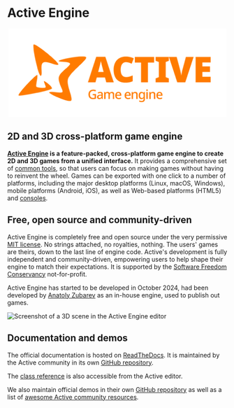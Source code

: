 # Active Engine

<p align="center">
  <a href="https://activeActiveengine.org">
    <img src="logo.png" width="500" alt="Active Engine logo">
  </a>
</p>

## 2D and 3D cross-platform game engine

**[Active Engine](https://activeengine.org) is a feature-packed, cross-platform
game engine to create 2D and 3D games from a unified interface.** It provides a
comprehensive set of [common tools](https://activeengine.org/features), so that users can focus on making games
without having to reinvent the wheel. Games can be exported with one click to a
number of platforms, including the major desktop platforms (Linux, macOS,
Windows), mobile platforms (Android, iOS), as well as Web-based platforms
(HTML5) and
[consoles](https://docs.activeengine.org/en/latest/tutorials/platform/consoles.html).

## Free, open source and community-driven

Active Engine is completely free and open source under the very permissive [MIT license](https://activeengine.org/license).
No strings attached, no royalties, nothing. The users' games are theirs, down
to the last line of engine code. Active's development is fully independent and
community-driven, empowering users to help shape their engine to match their
expectations. It is supported by the [Software Freedom Conservancy](https://sfconservancy.org/)
not-for-profit.

Active Engine has started to be developed in October 2024, had been developed by [Anatoly Zubarev](https://github.com/reduz) as an in-house engine, used to publish out games.

![Screenshot of a 3D scene in the Active Engine editor](https://godotmarketplace.com/wp-content/uploads/2020/03/7kortrp-2048x1109.png)

## Documentation and demos

The official documentation is hosted on [ReadTheDocs](https://docs.activeengine.org).
It is maintained by the Active community in its own [GitHub repository](https://github.com/activeengine/active-docs).

The [class reference](https://docs.activeengine.org/en/latest/classes/)
is also accessible from the Active editor.

We also maintain official demos in their own [GitHub repository](https://github.com/activeengine/active-demo-projects)
as well as a list of [awesome Active community resources](https://github.com/activeengine/awesome-active).
